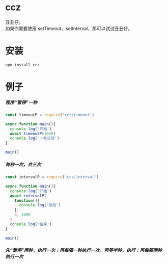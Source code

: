 # ccz
丑丑仔。  
如果你需要使用 setTimeout、setInterval，那可以试试丑丑仔。

# 安装
```bash
npm install ccz
```

# 例子
##### 程序“暂停”一秒
``` js
const timeoutP = require('ccz/timeout')

async function main(){
  console.log('开始')
  await timeoutP(1000)
  console.log('一秒之后')
}

main()
```

##### 每秒一次，共三次
``` js
const intervalP = require('ccz/interval')

async function main(){
  console.log('开始')
  await intervalP(
    function(){
      console.log('哈哈')
    },
    3, 1000
  )
  console.log('结束')
}

main()
```

##### 先“暂停”两秒，执行一次；再每隔一秒执行一次，再等半秒，执行；再每隔两秒执行一次